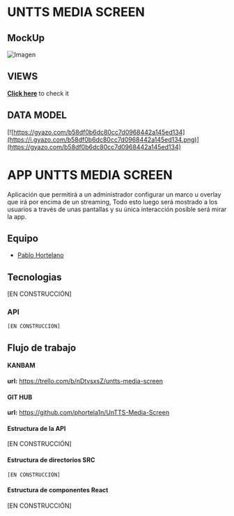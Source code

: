 # UNTTS MEDIA SCREEN


## MockUp 

![Imagen](https://i.gyazo.com/6557056e7bffdae7609b7b549ec3f363.png)

## VIEWS


__[Click here](https://github.com/phortela1n/UnTTS-Media-Screen/blob/develop/design/views/README.md)__ to check it

## DATA MODEL

[![https://gyazo.com/b58df0b6dc80cc7d0968442a145ed134](https://i.gyazo.com/b58df0b6dc80cc7d0968442a145ed134.png)](https://gyazo.com/b58df0b6dc80cc7d0968442a145ed134)


# APP UNTTS MEDIA SCREEN
Aplicación que permitirá a un administrador configurar un marco u overlay que irá por encima de un streaming, Todo esto luego será mostrado a los usuarios a través de unas pantallas y su única interacción posible será mirar la app. 

## Equipo
   - [Pablo Hortelano](https://github.com/phortela1n)

## Tecnologias
  [EN CONSTRUCCIÓN]
   

### API 
    [EN CONSTRUCCIÓN]

## Flujo de trabajo 

#### KANBAM

 **url:** https://trello.com/b/nDtvsxsZ/untts-media-screen



#### GIT HUB

 **url:** https://github.com/phortela1n/UnTTS-Media-Screen


#### Estructura de la API

[EN CONSTRUCCIÓN]


#### Estructura de directorios SRC
```
[EN CONSTRUCCIÓN]
```

#### Estructura de componentes React

[EN CONSTRUCCIÓN]
